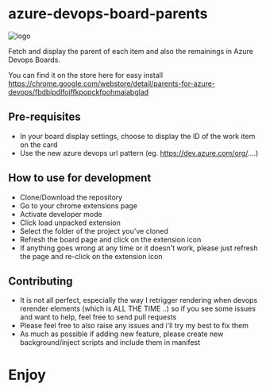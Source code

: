 # azure-devops-board-parents
![logo](icons/icon128.png)

Fetch and display the parent of each item and also the remainings in Azure Devops Boards.

You can find it on the store here for easy install https://chrome.google.com/webstore/detail/parents-for-azure-devops/fbdbipdlfojffkpopckfpohmaiabglad

## Pre-requisites
 - In your board display settings, choose to display the ID of the work item on the card
 - Use the new azure devops url pattern (eg. https://dev.azure.com/org/....)

## How to use for development
 - Clone/Download the repository
 - Go to your chrome extensions page
 - Activate developer mode
 - Click load unpacked extension
 - Select the folder of the project you've cloned
 - Refresh the board page and click on the extension icon
 - If anything goes wrong at any time or it doesn't work, please just refresh the page and re-click on the extension icon

## Contributing
 - It is not all perfect, especially the way I retrigger rendering when devops rerender elements (which is ALL THE TIME ..) so if you see some issues and want to help, feel free to send pull requests
 - Please feel free to also raise any issues and i'll try my best to fix them
 - As much as possible if adding new feature, please create new background/inject scripts and include them in manifest

# Enjoy

